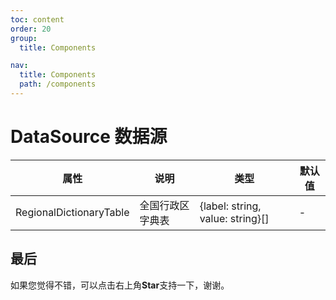 ```yaml
---
toc: content
order: 20
group:
  title: Components

nav:
  title: Components
  path: /components
---
```


# DataSource 数据源

| 属性                    | 说明             | 类型                             | 默认值 |
| ----------------------- | ---------------- | -------------------------------- | ------ |
| RegionalDictionaryTable | 全国行政区字典表 | {label: string, value: string}[] | -      |

## 最后

如果您觉得不错，可以点击右上角**Star**支持一下，谢谢。
